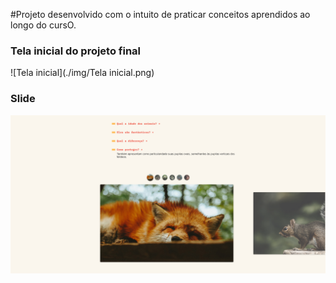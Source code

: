 #Projeto desenvolvido com o intuito de praticar conceitos aprendidos ao longo do cursO.

### Tela inicial do projeto final
![Tela inicial](./img/Tela inicial.png)

### Slide
![Slide](slide.png)
